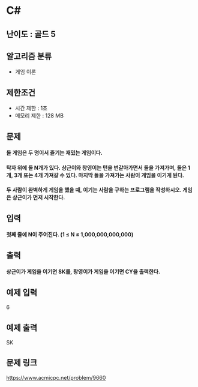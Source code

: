 # C#

## 난이도 : 골드 5

## 알고리즘 분류
  - 게임 이론

## 제한조건
  - 시간 제한 : 1초
  - 메모리 제한 : 128 MB

## 문제
#### 돌 게임은 두 명이서 즐기는 재밌는 게임이다.
#### 탁자 위에 돌 N개가 있다. 상근이와 창영이는 턴을 번갈아가면서 돌을 가져가며, 돌은 1개, 3개 또는 4개 가져갈 수 있다. 마지막 돌을 가져가는 사람이 게임을 이기게 된다.
#### 두 사람이 완벽하게 게임을 했을 때, 이기는 사람을 구하는 프로그램을 작성하시오. 게임은 상근이가 먼저 시작한다.

## 입력
#### 첫째 줄에 N이 주어진다. (1 ≤ N ≤ 1,000,000,000,000)

## 출력
#### 상근이가 게임을 이기면 SK를, 창영이가 게임을 이기면 CY을 출력한다.

## 예제 입력
6<br/>

## 예제 출력
SK<br/>

## 문제 링크
https://www.acmicpc.net/problem/9660